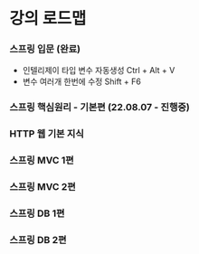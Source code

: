 # 강의 로드맵


### 스프링 입문 (완료)
- 인텔리제이 타입 변수 자동생성 Ctrl + Alt + V
- 변수 여러개 한번에 수정 Shift + F6

### 스프링 핵심원리 - 기본편 (22.08.07 - 진행중)

### HTTP 웹 기본 지식

### 스프링 MVC 1편

### 스프링 MVC 2편

### 스프링 DB 1편

### 스프링 DB 2편
